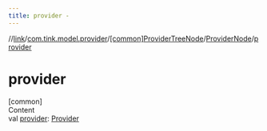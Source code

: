 ```yaml
---
title: provider -
---
```

//[link](../../../index.md)/[com.tink.model.provider](../../index.md)/[[common]ProviderTreeNode](../index.md)/[ProviderNode](index.md)/[provider](provider.md)



# provider  
[common]  
Content  
val [provider](provider.md): [Provider](../../[common]-provider/index.md)  




